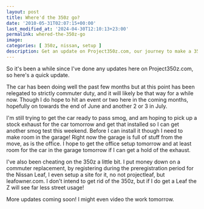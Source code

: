 ```yaml
---
layout: post
title: Where'd the 350z go?
date: '2010-05-31T02:07:15+00:00'
last_modified_at: '2024-04-30T12:10:13+23:00'
permalink: whered-the-350z-go
image:
categories: [ 350z, nissan, setup ]
description: Get an update on Project350z.com, our journey to make a 350z road-ready while balancing garage space issues, and exploring alternatives like the Nissa...
---
```


So it's been a while since I've done any updates here on Project350z.com, so here's a quick update.

The car has been doing well the past few months but at this point has been relegated to strictly commuter duty, and it will likely be that way for a while now. Though I do hope to hit an event or two here in the coming months, hopefully on towards the end of June and another 2 or 3 in July.

I'm still trying to get the car ready to pass smog, and am hoping to pick up a stock exhaust for the car tomorrow and get that installed so I can get another smog test this weekend. Before I can install it though I need to make room in the garage! Right now the garage is full of stuff from the move, as is the office. I hope to get the office setup tomorrow and at least room for the car in the garage tomorrow if I can get a hold of the exhaust.

I've also been cheating on the 350z a little bit. I put money down on a commuter replacement, by registering during the preregistration period for the Nissan Leaf, I even setup a site for it, no not projectleaf, but leafowner.com. I don't intend to get rid of the 350z, but if I do get a Leaf the Z will see far less street usage!

More updates coming soon! I might even video the work tomorrow.


